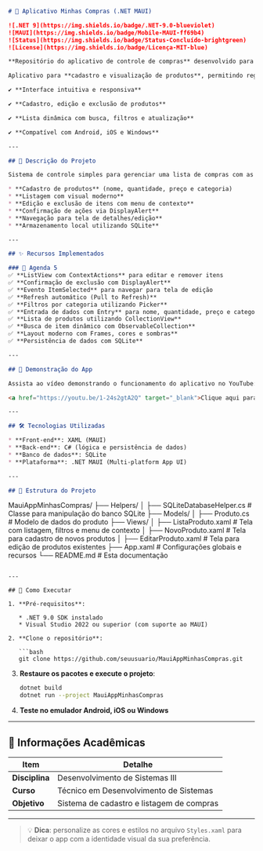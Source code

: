 ```markdown
# 🛒 Aplicativo Minhas Compras (.NET MAUI)

![.NET 9](https://img.shields.io/badge/.NET-9.0-blueviolet)
![MAUI](https://img.shields.io/badge/Mobile-MAUI-ff69b4)
![Status](https://img.shields.io/badge/Status-Concluído-brightgreen)
![License](https://img.shields.io/badge/Licença-MIT-blue)

**Repositório do aplicativo de controle de compras** desenvolvido para as **Agendas 4 e 5** da disciplina *Desenvolvimento de Sistemas III* do curso Técnico em Desenvolvimento de Sistemas.

Aplicativo para **cadastro e visualização de produtos**, permitindo registrar nome, quantidade, preço, categoria, além de **navegação entre telas, edição e exclusão** de itens com **menu de contexto** e **confirmação de ações**.

✔ **Interface intuitiva e responsiva**

✔ **Cadastro, edição e exclusão de produtos**

✔ **Lista dinâmica com busca, filtros e atualização**

✔ **Compatível com Android, iOS e Windows**

---

## 📝 Descrição do Projeto

Sistema de controle simples para gerenciar uma lista de compras com as seguintes funcionalidades:

* **Cadastro de produtos** (nome, quantidade, preço e categoria)
* **Listagem com visual moderno**
* **Edição e exclusão de itens com menu de contexto**
* **Confirmação de ações via DisplayAlert**
* **Navegação para tela de detalhes/edição**
* **Armazenamento local utilizando SQLite**

---

## ✨ Recursos Implementados

### 🔹 Agenda 5
✅ **ListView com ContextActions** para editar e remover itens  
✅ **Confirmação de exclusão com DisplayAlert**  
✅ **Evento ItemSelected** para navegar para tela de edição  
✅ **Refresh automático (Pull to Refresh)**  
✅ **Filtros por categoria utilizando Picker**
✅ **Entrada de dados com Entry** para nome, quantidade, preço e categoria  
✅ **Lista de produtos utilizando CollectionView**  
✅ **Busca de item dinâmico com ObservableCollection**  
✅ **Layout moderno com Frames, cores e sombras**  
✅ **Persistência de dados com SQLite**   

---

## 🎥 Demonstração do App

Assista ao vídeo demonstrando o funcionamento do aplicativo no YouTube:

<a href="https://youtu.be/1-24s2gtA2Q" target="_blank">Clique aqui para ver o vídeo!</a>

---

## 🛠 Tecnologias Utilizadas

* **Front-end**: XAML (MAUI)
* **Back-end**: C# (lógica e persistência de dados)
* **Banco de dados**: SQLite
* **Plataforma**: .NET MAUI (Multi-platform App UI)

---

## 📂 Estrutura do Projeto

```

MauiAppMinhasCompras/
├── Helpers/
│   ├── SQLiteDatabaseHelper.cs   # Classe para manipulação do banco SQLite
├── Models/
│   ├── Produto.cs                # Modelo de dados do produto
├── Views/
│   ├── ListaProduto.xaml         # Tela com listagem, filtros e menu de contexto
│   ├── NovoProduto.xaml          # Tela para cadastro de novos produtos
│   ├── EditarProduto.xaml        # Tela para edição de produtos existentes
├── App.xaml                      # Configurações globais e recursos
└── README.md                     # Esta documentação

````

---

## 🚀 Como Executar

1. **Pré-requisitos**:

   * .NET 9.0 SDK instalado
   * Visual Studio 2022 ou superior (com suporte ao MAUI)

2. **Clone o repositório**:

   ```bash
   git clone https://github.com/seuusuario/MauiAppMinhasCompras.git
````

3. **Restaure os pacotes e execute o projeto**:

   ```bash
   dotnet build
   dotnet run --project MauiAppMinhasCompras
   ```

4. **Teste no emulador Android, iOS ou Windows**

---

## 📌 Informações Acadêmicas

| Item           | Detalhe                                   |
| -------------- | ----------------------------------------- |
| **Disciplina** | Desenvolvimento de Sistemas III           |
| **Curso**      | Técnico em Desenvolvimento de Sistemas    |
| **Objetivo**   | Sistema de cadastro e listagem de compras |

---

> 💡 **Dica**: personalize as cores e estilos no arquivo `Styles.xaml` para deixar o app com a identidade visual da sua preferência.

```